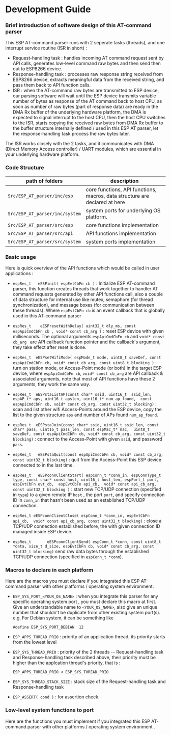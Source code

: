 # Development Guide


### Brief introduction of software design of this AT-command parser

This ESP AT-command parser runs with 2 seperate tasks (threads), and one interrupt service routine (ISR in short) :
* Request-handling task : handles incoming AT command request sent by API calls, generates low-level command raw bytes and then send then out to ESP8266 device.
* Response-handling task : processes raw response string received from ESP8266 device, extracts meaningful data from the received string, and pass them back to API function calls.
* ISR : when the AT-command raw bytes are transmitted to ESP device, our parsing software will wait until the ESP device transmits  variable number of bytes as response of the AT command back to host CPU, as soon as number of raw bytes (part of response data) are ready in the DMA Rx buffer of the underlying hardware platform, the DMA is expected to signal interrupt to the host CPU, then the host CPU switches to the ISR, starts copying the received raw bytes from DMA Rx buffer to the buffer structure internally defined / used in this ESP AT parser, let the response-handling task process the raw bytes later.

The ISR works closely with the 2 tasks, and it communicates with DMA (Direct Memory Access controller) / UART modules, which are essential in your underlying hardware platform.


### Code Structure
| path of folders | description |
|-----------------|-------------|
| `Src/ESP_AT_parser/inc/esp`  | core functions, API functions, macros, data structure are declared at here |
| `Src/ESP_AT_parser/inc/system` | system ports for underlying OS platform. |
| `Src/ESP_AT_parser/src/esp` | core functions implementation | 
| `Src/ESP_AT_parser/src/api` | API functions implementation |
| `Src/ESP_AT_parser/src/system` | system ports implementation |


### Basic usage 
Here is quick overview of the API functions which would be called in user applications :
* ```espRes_t   eESPinit( espEvtCbFn cb )``` : Initialize ESP AT-command parser, this function creates threads that work together to handler AT command requests generated by other API functions call, also a couple of data structure for internal use like mutex, semaphore (for thread synchronization), and message boxes (for communication between these threads). Where ```espEvtCbFn cb``` is an event callback that is globally used in this AT-command parser
  
* ```espRes_t    eESPresetWithDelay( uint32_t dly_ms, const espApiCmdCbFn cb , void* const cb_arg )``` : reset ESP device with given milliseconds. The optional arguments ```espApiCmdCbFn cb``` and ```void* const cb_arg ``` are API callback function pointer and the callback's argument, they take effect after reset is done.

* ```espRes_t  eESPsetWifiMode( espMode_t mode, uint8_t saveDef, const espApiCmdCbFn cb, void* const cb_arg, const uint8_t blocking )``` :  turn on station mode, or Access-Point mode (or both) in the target ESP device, where ```espApiCmdCbFn cb```, ```void* const cb_arg``` are API callback & associated arguments, note that most of API functions have these 2 arguments, they work the same way.

* ```espRes_t  eESPstaListAP(const char* ssid, uint16_t  ssid_len, espAP_t* aps, uint16_t apslen, uint16_t* num_ap_found,  const espApiCmdCbFn cb, void* const cb_arg, const uint32_t blocking)``` : scan and list other wifi Access-Points around the ESP device, copy the list to the given structure `aps` and number of APs found `num_ap_found`.

* ```espRes_t  eESPstaJoin(const char* ssid, uint16_t ssid_len, const char* pass, uint16_t pass_len, const espMac_t* mac,  uint8_t saveDef, const espApiCmdCbFn cb, void* const cb_arg, const uint32_t blocking)``` : connect to the Access-Point with given `ssid`, and password `pass`.

* ```espRes_t   eESPstaQuit(const espApiCmdCbFn cb, void* const cb_arg, const uint32_t blocking)``` : quit from the Access-Point this ESP device connected to in the last time.

* ```espRes_t   eESPconnClientStart( espConn_t *conn_in, espConnType_t type, const char* const host, uint16_t host_len, espPort_t port, espEvtCbFn evt_cb,  espEvtCbFn api_cb,  void* const api_cb_arg,  const uint32_t blocking )``` : start new TCP/UDP connection (specified in `type`) to a given remote IP `host` , the port `port`, and specify connection ID in `conn_in` that hasn't been used as an established TCP/UDP connection.

* ```espRes_t eESPconnClientClose( espConn_t *conn_in, espEvtCbFn api_cb,  void* const api_cb_arg, const uint32_t blocking)``` : close a TCP/UDP connection established before, the with given connection ID managed inside ESP device.

* ```espRes_t       eESPconnClientSend( espConn_t *conn, const uint8_t *data, size_t d_size, espEvtCbFn cb, void* const cb_arg, const uint32_t blocking)``` send  raw data bytes through the established TCP/UDP connection (specified in `espConn_t *conn`).



### Macros to declare in each platform
Here are the macros you must declare if you integrated this ESP AT-command parser with other platforms / operating system environment.

* ```ESP_SYS_PORT_<YOUR_OS_NAME>``` : when you integrate this parser for any specific operating system port , you must declare this macro at first. Give an understandable name to ```<YOUR_OS_NAME>```, also give an unique number that shouldn't be duplicate from other existing system port(s).  e.g. For Debian system, it can be something like 
  ```
  #define ESP_SYS_PORT_DEBIAN  12
  ```
  
* ```ESP_APPS_THREAD_PRIO``` : priority of an application thread, its priority starts from the lowest level

* ```ESP_SYS_THREAD_PRIO``` :  priority of the 2 threads -- Request-handling task and Response-handling task described above, their priority must be higher than the applcation thread's priority, that is :
  ```
  ESP_APPS_THREAD_PRIO < ESP_SYS_THREAD_PRIO
  ```

* ```ESP_SYS_THREAD_STACK_SIZE``` : stack size of the Request-handling task and Response-handling task

* ```ESP_ASSERT( cond )``` : for assertion check.


### Low-level system functions to port
Here are the functions you must implement if you integrated this ESP AT-command parser with other platforms / operating system environment .




